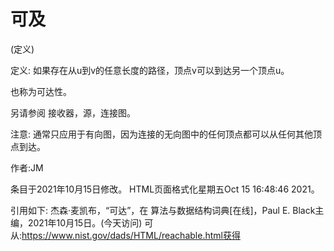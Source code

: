 # 可及


(定义)



定义:
如果存在从u到v的任意长度的路径，顶点v可以到达另一个顶点u。



也称为可达性。



另请参阅
接收器，源，连接图。



注意:
通常只应用于有向图，因为连接的无向图中的任何顶点都可以从任何其他顶点到达。


作者:JM







条目于2021年10月15日修改。
HTML页面格式化星期五Oct 15 16:48:46 2021。



引用如下:
杰森·麦凯布，“可达”，在
算法与数据结构词典[在线]，Paul E. Black主编，2021年10月15日。(今天访问)
可从:https://www.nist.gov/dads/HTML/reachable.html获得